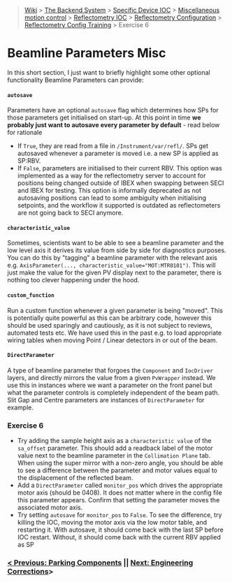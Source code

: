 > [Wiki](Home) > [The Backend System](The-Backend-System) > [Specific Device IOC](Specific-Device-IOC) > [Miscellaneous motion control](Miscellaneous-Motion-Control) > [Reflectometry IOC](Reflectometry-IOC) > [Reflectometry Configuration](Reflectometry-Configuration) > [Reflectometry Config Training](https://github.com/ISISComputingGroup/ibex_developers_manual/wiki/Reflectometry-Config-Training-%E2%80%90-Overview-&-Setup) > Exercise 6


# Beamline Parameters Misc

In this short section, I just want to briefly highlight some other optional functionality Beamline Parameters can provide:

#### `autosave`
Parameters have an optional `autosave` flag which determines how SPs for those parameters get initialised on start-up. At this point in time **we probably just want to autosave every parameter by default** - read below for rationale
- If `True`, they are read from a file in `/Instrument/var/refl/`. SPs get autosaved whenever a parameter is moved i.e. a new SP is applied as SP:RBV. 
- If `False`, parameters are initialised to their current RBV. This option was implemented as a way for the reflectometry server to account for positions being changed outside of IBEX when swapping between SECI and IBEX for testing. This option is informally deprecated as not autosaving positions can lead to some ambiguity when initialising setpoints, and the workflow it supported is outdated as reflectometers are not going back to SECI anymore.

#### `characteristic_value`
Sometimes, scientists want to be able to see a beamline parameter and the low level axis it derives its value from side by side for diagnostics purposes. You can do this by "tagging" a beamline parameter with the relevant axis e.g. `AxisParameter(..., characteristic_value="MOT:MTR0101")`. This will just make the value for the given PV display next to the parameter, there is nothing too clever happening under the hood.

#### `custom_function`
Run a custom function whenever a given parameter is being "moved". This is potentially quite powerful as this can be arbitrary code, however this should be used sparingly and cautiously, as it is not subject to reviews, automated tests etc. We have used this in the past e.g. to load appropriate wiring tables when moving Point / Linear detectors in or out of the beam.

#### `DirectParameter`
A type of beamline parameter that forgoes the `Component` and `IocDriver` layers, and directly mirrors the value from a given `PvWrapper` instead. We use this in instances where we want a parameter on the front panel but what the parameter controls is completely independent of the beam path. Slit Gap and Centre parameters are instances of `DirectParameter` for example.

### Exercise 6

- Try adding the sample height axis as a `characteristic value` of the `sa_offset` parameter. This should add a readback label of the motor value next to the beamline parameter in the `Collimation Plane` tab. When using the super mirror with a non-zero angle, you should be able to see a difference between the parameter and motor values equal to the displacement of the reflected beam.
- Add a `DirectParameter` called `monitor_pos` which drives the appropriate motor axis (should be 0408). It does not matter where in the config file this parameter appears. Confirm that setting the parameter moves the associated motor axis.
- Try setting `autosave` for `monitor_pos` to `False`. To see the difference, try killing the IOC, moving the motor axis via the low motor table, and restarting it. With autosave, it should come back with the last SP before IOC restart. Without, it should come back with the current RBV applied as SP

### [< Previous: Parking Components](https://github.com/ISISComputingGroup/ibex_developers_manual/wiki/Reflectometry-Config-Training-%E2%80%90-Exercise-5) || [Next: Engineering Corrections](https://github.com/ISISComputingGroup/ibex_developers_manual/wiki/Reflectometry-Config-Training-%E2%80%90-Exercise-7)>